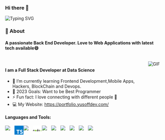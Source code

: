 ### Hi there 👋

![Typing SVG](https://readme-typing-svg.herokuapp.com?font=Architects+Daughter&color=white&size=30&lines=Hey!+It's+Yusoff!+👋;I'm+a+Back+End+Developer)

### 🧐 About

<h4>A passionate Back  End Developer. Love to  Web Applications with latest tech available😄</h4>
<br>
<img align="right" margin-top="20px" height="270px" alt="GIF" src="https://cdn.dribbble.com/users/1059583/screenshots/4171367/coding-freak.gif" />
 <h4>I am a Full Stack Developer at Data Science</h4>

- 🌱 I’m currently learning Frontend Development,Mobile Apps, 
     Hackers, BlockChain and Devops.
- 🥅 2023 Goals: Want to be Best Programmer 
- ⚡ Fun fact: I love connecting with different people :raised_hands:
- 💻 My Website: https://portfolio.yusoffdev.com/

<h4>Languages and Tools:</h4>
<img 
     align="left" 
     width="30px" 
     src="https://cdn.jsdelivr.net/gh/devicons/devicon/icons/vscode/vscode-original.svg" 
 />
 <img 
      align="left"
      width="30px"
      src="https://raw.githubusercontent.com/devicons/devicon/master/icons/typescript/typescript-original.svg"
  />
 <img 
      align="left" 
      width="30px" 
      src="https://cdn.jsdelivr.net/gh/devicons/devicon/icons/javascript/javascript-original.svg" 
   />
<img
      align="left"
      width="30px"
      src="https://raw.githubusercontent.com/devicons/devicon/master/icons/nodejs/nodejs-original-wordmark.svg"
/>
<img 
     align="left"
     width="30px"
     src="https://pbs.twimg.com/profile_images/1110148780991623201/vlqCsAVP_400x400.png"
/>
  <img 
       align="left"
       width="30px"
       src="https://www.logo.wine/a/logo/Ruby_on_Rails/Ruby_on_Rails-Logo.wine.svg"    
   />
 <img  
      align="left" 
      width="30px" 
      src="https://cdn.jsdelivr.net/gh/devicons/devicon/icons/docker/docker-plain.svg" 
  />
   <img  
      align="left" 
      width="30px" 
      src="https://upload.wikimedia.org/wikipedia/commons/thumb/a/a7/React-icon.svg/1200px-React-icon.svg.png" 
  />
     <img  
      align="left" 
      width="30px" 
      src="https://cdn-images-1.medium.com/max/1200/1*5-aoK8IBmXve5whBQM90GA.png" 
  />
      <img  
      align="left" 
      width="30px" 
      src="https://bagisto.com/wp-content/uploads/2021/07/p36aakdx3o24vprrklfd.png" 
  />
